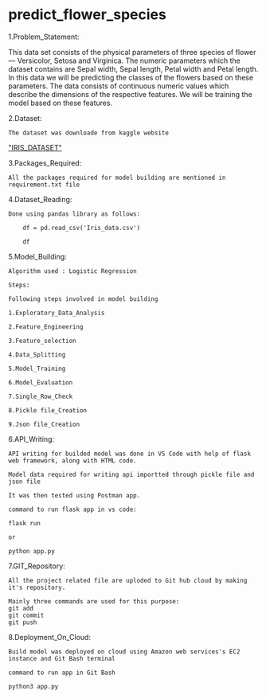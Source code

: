 # predict_flower_species

1.Problem_Statement:

This data set consists of the physical parameters of three species of flower — Versicolor, Setosa and Virginica.
The numeric parameters which the dataset contains are Sepal width, Sepal length, Petal width and Petal length. 
In this data we will be predicting the classes of the flowers based on these parameters.
The data consists of continuous numeric values which describe the dimensions of the respective features.
We will be training the model based on these features.

    

2.Dataset:

    The dataset was downloade from kaggle website
["IRIS_DATASET"](https://www.kaggle.com/datasets/uciml/iris/download?datasetVersionNumber=2)

3.Packages_Required:

    All the packages required for model building are mentioned in requirement.txt file

4.Dataset_Reading:

    Done using pandas library as follows:

        df = pd.read_csv('Iris_data.csv')

        df

5.Model_Building:

    Algorithm used : Logistic Regression

    Steps:

    Following steps involved in model building

    1.Exploratory_Data_Analysis

    2.Feature_Engineering

    3.Feature_selection

    4.Data_Splitting

    5.Model_Training

    6.Model_Evaluation

    7.Single_Row_Check

    8.Pickle file_Creation

    9.Json file_Creation

6.API_Writing:

    API writing for builded model was done in VS Code with help of flask web framework, along with HTML code.

    Model data required for writing api importted through pickle file and json file

    It was then tested using Postman app.

    command to run flask app in vs code:

    flask run

    or

    python app.py

7.GIT_Repository:

    All the project related file are uploded to Git hub cloud by making it's repository.

    Mainly three commands are used for this purpose:
    git add
    git commit
    git push


8.Deployment_On_Cloud:

    Build model was deployed on cloud using Amazon web services's EC2 instance and Git Bash terminal

    command to run app in Git Bash

    python3 app.py
